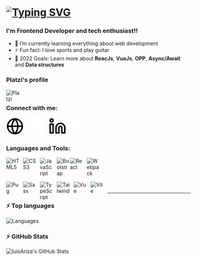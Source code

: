 # [![Typing SVG](https://readme-typing-svg.herokuapp.com/?lines=Hi+there,+I'm+Luis+Ariza+👋&vCenter=true&size=32&color=ff652f&duration=5000&width=800)](https://www.linkedin.com/in/luisariza-dev/)

### I'm Frontend Developer and tech enthusiast!!

<!-- - 🔭 Check out my Blog about HTML, CSS and JavaScript: [Become a web developer][website]! -->
- 🌱 I’m currently learning everything about web development
- ⚡ Fun fact: I love sports and play guitar
- 🥅 2022 Goals: Learn more about **ReacJs**, **VueJs**, **OPP**, **Async/Await** and **Data structures**

### Platzi's profile

[<img align="left" alt="Platzi" width="40px" src="https://static.platzi.com/ui/assets/image/isotipoPlatzi093f27a2fb00922bb105.png" />][platzi]

<br />

### Connect with me:

[![website](./img/globe-light.svg)](https://luisariza.github.io/math_webSite#gh-light-mode-only)
[![website](./img/globe-dark.svg)](https://luisariza.github.io/math_webSite#gh-dark-mode-only)
&nbsp;&nbsp;
[![website](./img/linkedin-light.svg)](https://www.linkedin.com/in/luisariza-dev#gh-light-mode-only)
[![website](./img/linkedin-dark.svg)](https://www.linkedin.com/in/luisariza-dev#gh-dark-mode-only)
<!-- &nbsp;&nbsp;
[![website](./img/instagram-light.svg)](https://instagram.com/luisAriza_dev#gh-light-mode-only)
[![website](./img/instagram-dark.svg)](https://instagram.com/luisAriza_dev#gh-dark-mode-only) -->

### Languages and Tools:

[<img align="left" alt="HTML5" width="36px" src="https://cdn.jsdelivr.net/gh/devicons/devicon/icons/html5/html5-original.svg" style="padding-right:10px;" />](#)
[<img align="left" alt="CSS3" width="36px" src="https://cdn.jsdelivr.net/gh/devicons/devicon/icons/css3/css3-original.svg" style="padding-right:10px;" />](#)
[<img align="left" alt="JavaScript" width="36px" src="https://cdn.jsdelivr.net/gh/devicons/devicon/icons/javascript/javascript-original.svg" style="padding-right:10px;" />](#)
[<img align="left" alt="Bootstrap" width="36px" src="https://cdn.jsdelivr.net/gh/devicons/devicon/icons/bootstrap/bootstrap-original.svg"/>](#)
[<img align="left" alt="React" width="36px" src="https://cdn.jsdelivr.net/gh/devicons/devicon/icons/react/react-original.svg" style="padding-right:10px;" />](#)
[<img align="left" alt="Webpack" width="36px" src="https://cdn.jsdelivr.net/gh/devicons/devicon/icons/webpack/webpack-original.svg" style="padding-right:10px;" />](#)

<br />
<br />
<br />

[<img align="left" alt="Pug" width="36px" src="https://cdn.worldvectorlogo.com/logos/pug.svg" style="padding-right:10px;" />](#)
[<img align="left" alt="Sass" width="36px" src="https://cdn.jsdelivr.net/gh/devicons/devicon/icons/sass/sass-original.svg" style="padding-right:10px;" />](#)
[<img align="left" alt="TypeScript" width="36px" src="https://cdn.jsdelivr.net/gh/devicons/devicon/icons/typescript/typescript-original.svg" style="padding-right:10px;" />](#)
[<img align="left" alt="Tailwind" width="36px" src="https://petermekhaeil.gallerycdn.vsassets.io/extensions/petermekhaeil/vscode-tailwindcss-explorer/0.6.1/1620805955090/Microsoft.VisualStudio.Services.Icons.Default" style="padding-right:10px;" />](#)
[<img align="left" alt="Vue" width="36px" src="https://cdn.jsdelivr.net/gh/devicons/devicon/icons/vuejs/vuejs-original.svg" style="padding-right:10px;" />](#)
[<img align="left" alt="Vite" width="36px" src="https://static.platzi.com/media/tmp/class-files/github/curso-vite/curso-vite-04-setup-inicial/vite-logo.png" style="padding-right:10px;" />](#)

<!-- [<img align="left" alt="Git" width="36px" src="https://cdn.jsdelivr.net/gh/devicons/devicon/icons/git/git-original.svg" style="padding-right:10px;" />](#)
[<img align="left" alt="GitHub" width="36px" src="./img/github-light.svg" />](https://github.com/luisAriza#gh-light-mode-only)
[<img align="left" alt="GitHub" width="36px" src="./img/github-dark.svg" />](https://github.com/luisAriza#gh-dark-mode-only) -->
<!-- [![Terminal](./img/terminal-dark.svg)](https://luisariza.github.io/portfolio#gh-dark-mode-only) -->
<!-- [<img align="left" alt="GraphQL" width="40px" src="https://cdn.jsdelivr.net/gh/devicons/devicon/icons/graphql/graphql-plain.svg" style="padding-right:10px;" />][website] -->
<!-- [<img align="left" alt="MongoDB" width="40px" src="https://cdn.jsdelivr.net/gh/devicons/devicon/icons/mongodb/mongodb-original.svg" style="padding-right:10px;" />][website] -->

<br />

---

### ⚡ Top languages

![Languages](https://github-readme-stats.vercel.app/api/top-langs/?username=luisAriza&langs_count=10&layout=compact&exclude_repo=game_tres_en_raya&card_width=500px)

### ⚡ GitHub Stats
  
<img align="left" alt="luisAriza's GitHub Stats" src="https://github-readme-stats.vercel.app/api?username=luisAriza&show_icons=true&hide_border=false&title_color=ff652f&icon_color=FFE400&bg_color=09131B&text_color=ffffff&border_color=0c1a25" />


[website]: https://luisariza.github.io/portfolio/
[platzi]: https://platzi.com/p/luisAriza/
[youtube]: none
[instagram]: https://instagram.com/luisariza_dev/
[linkedin]: https://linkedin.com/in/luisariza-dev/
